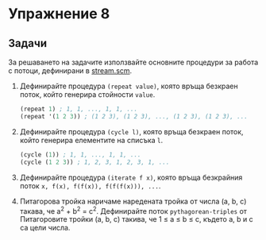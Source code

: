 Упражнение 8
============

Задачи
------
За решаването на задачите използвайте основните процедури за работа с потоци,
дефинирани в [stream.scm](stream.scm).

1. Дефинирайте процедура `(repeat value)`, която връща безкраен поток, който
генерира стойности `value`.

   ```scheme
   (repeat 1) ; 1, 1, ..., 1, 1, ...
   (repeat '(1 2 3)) ; (1 2 3), (1 2 3), ..., (1 2 3), (1 2 3), ...
   ```

2. Дефинирайте процедура `(cycle l)`, която връща безкраен поток, който генерира
елементите на списъка `l`.

   ```scheme
   (cycle (1)) ; 1, 1, ..., 1, 1, ...
   (cycle (1 2 3)) ; 1, 2, 3, 1, 2, 3, 1, ...
   ```

3. Дефинирайте процедура `(iterate f x)`, която връща безкрайния поток
`x, f(x), f(f(x)), f(f(f(x))), ...`.

4. Питагорова тройка наричаме наредената тройка от числа (a, b, c) такава, че
a<sup>2</sup> + b<sup>2</sup> = c<sup>2</sup>. Дефинирайте поток
`pythagorean-triples` от Питагоровите тройки (a, b, c) такива, че 1 ≤ a ≤ b ≤ c,
където a, b и c са цели числа.
